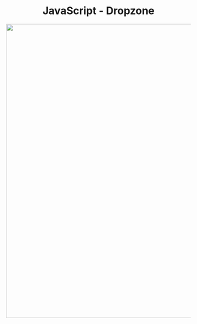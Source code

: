<h1 align="center">
   JavaScript - Dropzone
</h1>

<p align="center">
  <img src="https://github.com/ozkannbuyuk/js-exercises/assets/111967202/c9420925-77dd-49fe-8a6d-ab954d495891" width="800" />
</p>

